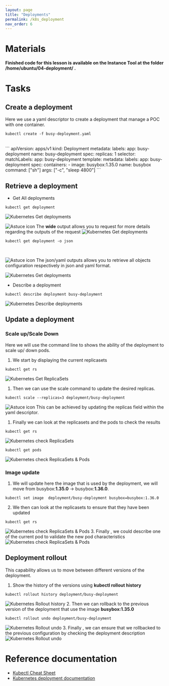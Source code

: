```yaml
---
layout: page
title: "Deployments"
permalink: /k8s_deployment
nav_order: 6
---
```

# Materials
**Finished code for this lesson is available on the Instance Tool at the folder /home/ubuntu/04-deployment/ .**
# Tasks
## Create a deployment
Here we use a yaml descriptor to create a deployment that manage a POC with one container.
```
kubectl create -f busy-deployment.yaml
```
<br/>
```
apiVersion: apps/v1
kind: Deployment
metadata:
 labels:
   app: busy-deployment
 name: busy-deployment
spec:
 replicas: 1
 selector:
   matchLabels:
     app: busy-deployment
 template:
   metadata:
     labels:
       app: busy-deployment
   spec:
     containers:
     - image: busybox:1.35.0
       name: busybox
       command: ["sh"]
       args: ["-c", "sleep 4800"]
```
<br/>

## Retrieve a deployment
- Get All deployments
```
kubectl get deployment
```
![Kubernetes Get deployments](assets/images/deployments/k8s_get_deployments.png)
<br/>

![Astuce icon](assets/images/astuce_icon.png) The **wide** output allows you to request for more details regarding the outputs of the request
![Kubernetes Get deployments](assets/images/deployments/k8s_get_deployments_wide.png)
<br/>
```
kubectl get deployment -o json
```
<br/>

![Astuce icon](assets/images/astuce_icon.png) The json/yaml outputs allows you  to retrieve all objects configuration respectively in json and yaml format.

![Kubernetes Get deployments](assets/images/deployments/k8s_get_deployments_json.png)

- Describe a deployment
```
kubectl describe deployment busy-deployment
```

![Kubernetes Describe deployments](assets/images/deployments/k8s_describe_deployments.png)

## Update a deployment
### Scale up/Scale Down
Here we will use the command line to shows the ability of the deployment to scale up/ down pods. 
<br/>

1. We start by displaying the current replicasets
```
kubectl get rs
```
![Kubernetes Get ReplicaSets](assets/images/deployments/k8s_get_rs.png)
1. Then we can use the scale command to update the desired replicas.
```
kubectl scale --replicas=3 deployment/busy-deployment
```
![Astuce icon](assets/images/astuce_icon.png) This can be achieved  by updating the replicas field within the yaml descriptor.

1. Finally we can look at the replicasets and the pods to check the results
```
kubectl get rs
```
![Kubernetes check ReplicaSets](assets/images/deployments/k8s_get_rs_scaled.png)
```
kubectl get pods
```
![Kubernetes check ReplicaSets & Pods](assets/images/deployments/k8s_get_pod_scaled.png)

### Image update
1. We will update here the image that is used by the deployment, we will  move from busybox:**1.35.0** -> busybox:**1.36.0**.
```
kubectl set image  deployment/busy-deployment busybox=busybox:1.36.0
```
2. We then can look at the replicasets to ensure that they have been updated
```
kubectl get rs
```
![Kubernetes check ReplicaSets & Pods](assets/images/deployments/k8s_get_rs_image_updated.png)
3. Finally , we could describe one of the current pod to validate the new pod characteristics
![Kubernetes check ReplicaSets & Pods](assets/images/deployments/k8s_describe_pod_image_updated.png)
## Deployment rollout
This capability allows us to move between different versions of the deployment.
1. Show the history of the versions using **kubectl rollout history**
```
kubectl rollout history deployment/busy-deployment
```
![Kubernetes Rollout history](assets/images/deployments/k8s_rollout_history.png)
2. Then we can rollback to the previous version of the deployment that use the image **busybox:1.35.0** 
```
kubectl rollout undo deployment/busy-deployment
```
![Kubernetes Rollout undo](assets/images/deployments/k8s_rollout_undo.png)
3. Finally , we can ensure that we rollbacked to the previous configuration by checking the deployment description
![Kubernetes Rollout undo](assets/images/deployments/k8s_rollout_check_deployment.png)

# Reference documentation
- [Kubectl Cheat Sheet](https://kubernetes.io/docs/reference/kubectl/cheatsheet/)
- [Kubernetes deployment documentation](https://kubernetes.io/docs/concepts/workloads/controllers/deployment/)
